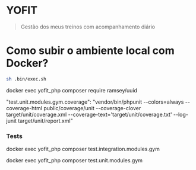 # YOFIT
> Gestão dos meus treinos com acompanhamento diário
 

# Como subir o ambiente local com Docker?

```bash
sh .bin/exec.sh
```

docker exec yofit_php composer require ramsey/uuid

"test.unit.modules.gym.coverage": "vendor/bin/phpunit --colors=always --coverage-html public/coverage/unit --coverage-clover target/unit/coverage.xml --coverage-text='target/unit/coverage.txt' --log-junit target/unit/report.xml"

### Tests

docker exec yofit_php composer test.integration.modules.gym

docker exec yofit_php composer test.unit.modules.gym
